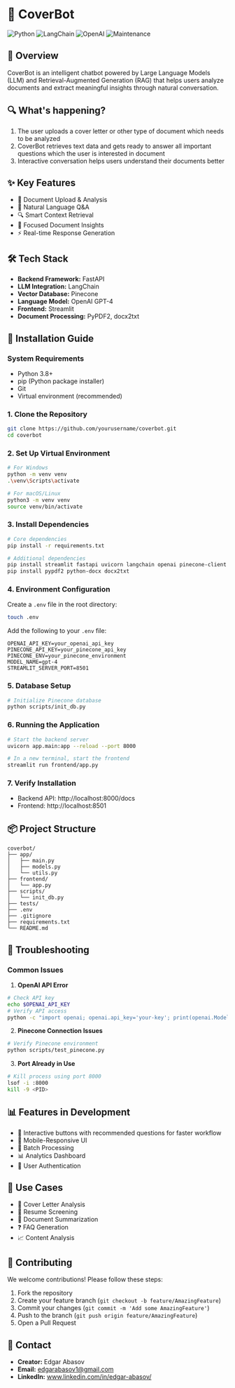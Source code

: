 # 🤖 CoverBot

![Python](https://img.shields.io/badge/python-v3.8+-blue.svg)
![LangChain](https://img.shields.io/badge/LangChain-Latest-green.svg)
![OpenAI](https://img.shields.io/badge/OpenAI-Latest-orange.svg)
![Maintenance](https://img.shields.io/badge/Maintained%3F-yes-green.svg)

## 🎯 Overview
CoverBot is an intelligent chatbot powered by Large Language Models (LLM) and Retrieval-Augmented Generation (RAG) that helps users analyze documents and extract meaningful insights through natural conversation.

## 🔍 What's happening?
1. The user uploads a cover letter or other type of document which needs to be analyzed
2. CoverBot retrieves text data and gets ready to answer all important questions which the user is interested in document
3. Interactive conversation helps users understand their documents better

## ✨ Key Features
- 📄 Document Upload & Analysis
- 💬 Natural Language Q&A
- 🔍 Smart Context Retrieval
- 🎯 Focused Document Insights
- ⚡ Real-time Response Generation

## 🛠️ Tech Stack
- **Backend Framework:** FastAPI
- **LLM Integration:** LangChain
- **Vector Database:** Pinecone
- **Language Model:** OpenAI GPT-4
- **Frontend:** Streamlit
- **Document Processing:** PyPDF2, docx2txt

## 🚀 Installation Guide

### System Requirements
- Python 3.8+
- pip (Python package installer)
- Git
- Virtual environment (recommended)

### 1. Clone the Repository
```bash
git clone https://github.com/yourusername/coverbot.git
cd coverbot
```

### 2. Set Up Virtual Environment
```bash
# For Windows
python -m venv venv
.\venv\Scripts\activate

# For macOS/Linux
python3 -m venv venv
source venv/bin/activate
```

### 3. Install Dependencies
```bash
# Core dependencies
pip install -r requirements.txt

# Additional dependencies
pip install streamlit fastapi uvicorn langchain openai pinecone-client python-dotenv
pip install pypdf2 python-docx docx2txt
```

### 4. Environment Configuration
Create a `.env` file in the root directory:
```bash
touch .env
```

Add the following to your `.env` file:
```env
OPENAI_API_KEY=your_openai_api_key
PINECONE_API_KEY=your_pinecone_api_key
PINECONE_ENV=your_pinecone_environment
MODEL_NAME=gpt-4
STREAMLIT_SERVER_PORT=8501
```

### 5. Database Setup
```bash
# Initialize Pinecone database
python scripts/init_db.py
```

### 6. Running the Application
```bash
# Start the backend server
uvicorn app.main:app --reload --port 8000

# In a new terminal, start the frontend
streamlit run frontend/app.py
```

### 7. Verify Installation
- Backend API: http://localhost:8000/docs
- Frontend: http://localhost:8501

## 📦 Project Structure
```
coverbot/
├── app/
│   ├── main.py
│   ├── models.py
│   └── utils.py
├── frontend/
│   └── app.py
├── scripts/
│   └── init_db.py
├── tests/
├── .env
├── .gitignore
├── requirements.txt
└── README.md
```

## 🔧 Troubleshooting

### Common Issues

1. **OpenAI API Error**
```bash
# Check API key
echo $OPENAI_API_KEY
# Verify API access
python -c "import openai; openai.api_key='your-key'; print(openai.Model.list())"
```

2. **Pinecone Connection Issues**
```bash
# Verify Pinecone environment
python scripts/test_pinecone.py
```

3. **Port Already in Use**
```bash
# Kill process using port 8000
lsof -i :8000
kill -9 <PID>
```

## 📊 Features in Development
- 🔘 Interactive buttons with recommended questions for faster workflow
- 📱 Mobile-Responsive UI
- 🔄 Batch Processing
- 📊 Analytics Dashboard
- 🔐 User Authentication

## 🎯 Use Cases
- 📝 Cover Letter Analysis
- 📄 Resume Screening
- 📑 Document Summarization
- ❓ FAQ Generation
- 📈 Content Analysis

## 🤝 Contributing
We welcome contributions! Please follow these steps:

1. Fork the repository
2. Create your feature branch (`git checkout -b feature/AmazingFeature`)
3. Commit your changes (`git commit -m 'Add some AmazingFeature'`)
4. Push to the branch (`git push origin feature/AmazingFeature`)
5. Open a Pull Request


## 📧 Contact
- **Creator:** Edgar Abasov
- **Email:** edgarabasov1@gmail.com
- **LinkedIn:** www.linkedin.com/in/edgar-abasov/


